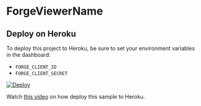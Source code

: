 # ForgeViewerName


## Deploy on Heroku

To deploy this project to Heroku, be sure to set your environment variables in the dashboard:

- `FORGE_CLIENT_ID`
- `FORGE_CLIENT_SECRET`

[![Deploy](https://www.herokucdn.com/deploy/button.svg)](https://heroku.com/deploy)

Watch [this video](https://www.youtube.com/watch?v=Oqa9O20Gj0c) on how deploy this sample to Heroku.
